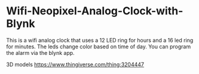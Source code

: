 # Wifi-Neopixel-Analog-Clock-with-Blynk
This is a wifi analog clock that uses a 12 LED ring for hours and a 16 led ring for minutes. 
The leds change color based on time of day. You can program the alarm via the blynk app.

3D models https://www.thingiverse.com/thing:3204447

